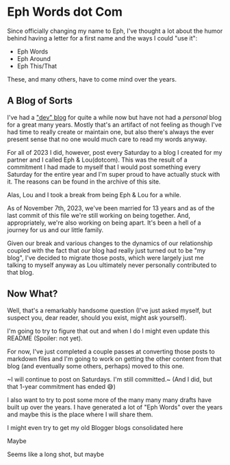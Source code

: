 # Eph Words dot Com

Since officially changing my name to Eph, I've thought a lot about the humor behind having a letter for a first name and the ways I could "use it":

- Eph Words
- Eph Around
- Eph This/That

These, and many others, have to come mind over the years.

## A Blog of Sorts

I've had a ["dev" blog](https://ephbaum.dev) for quite a while now but have not had a _personal_ blog for a great many years. Mostly that's an artifact of not feeling as though I've had time to really create or maintain one, but also there's always the ever present sense that no one would much care to read my words anyway.

For all of 2023 I did, however, post every Saturday to a blog I created for my partner and I called Eph & Lou(dotcom). This was the result of a commitment I had made to myself that I would post something every Saturday for the entire year and I'm super proud to have actually stuck with it. The reasons can be found in the archive of this site.

Alas, Lou and I took a break from being Eph & Lou for a while.

As of November 7th, 2023, we've been married for 13 years and as of the last commit of this file we're still working on being together. And, appropriately, we're also working on being apart. It's been a hell of a journey for us and our little family.

Given our break and various changes to the dynamics of our relationship coupled with the fact that _our_ blog had really just turned out to be "my blog", I've decided to migrate those posts, which were largely just me talking to myself anyway as Lou ultimately never personally contributed to that blog.

## Now What?

Well, that's a remarkably handsome question (I've just asked myself, but suspect you, dear reader, should you exist, might ask yourself).

I'm going to try to figure that out and when I do I might even update this README (Spoiler: not yet).

For now, I've just completed a couple passes at converting those posts to markdown files and I'm going to work on getting the other content from that blog (and eventually some others, perhaps) moved to this one.

~I will continue to post on Saturdays. I'm still committed.~ (And I did, but that 1-year commitment has ended 😅)

I also want to try to post some more of the many many many drafts have built up over the years. I have generated a lot of "Eph Words" over the years and maybe this is the place where I will share them.

I might even try to get my old Blogger blogs consolidated here

Maybe

Seems like a long shot, but maybe
